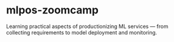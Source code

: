 # mlpos-zoomcamp
Learning practical aspects of productionizing ML services — from collecting requirements to model deployment and monitoring.

